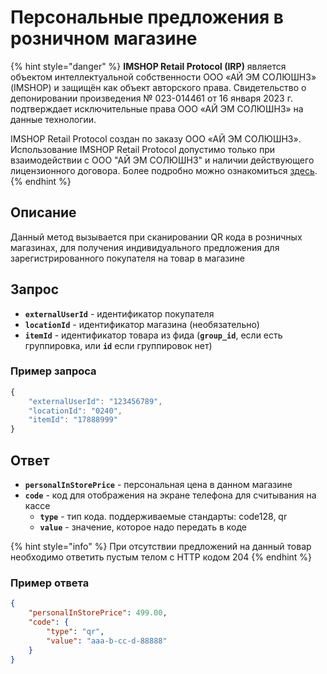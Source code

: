 # Персональные предложения в розничном магазине

{% hint style="danger" %}
**IMSHOP Retail Protocol (IRP)** является объектом интеллектуальной собственности ООО «АЙ ЭМ СОЛЮШНЗ» (IMSHOP) и защищён как объект авторского права. Свидетельство о депонировании произведения № 023-014461 от 16 января 2023 г. подтверждает исключительные права ООО «АЙ ЭМ СОЛЮШНЗ» на данные технологии.

IMSHOP Retail Protocol создан по заказу ООО «АЙ ЭМ СОЛЮШНЗ». Использование IMSHOP Retail Protocol допустимо только при взаимодействии с ООО "АЙ ЭМ СОЛЮШНЗ" и наличии действующего лицензионного договора. Более подробно можно ознакомиться [здесь](../../api-license.md).
{% endhint %}

## Описание

Данный метод вызывается при сканировании QR кода в розничных магазинах, для получения индивидуального предложения для зарегистрированного покупателя на товар в магазине

## Запрос

* **`externalUserId`** - идентификатор покупателя
* **`locationId`** - идентификатор магазина (необязательно)
* **`itemId`** - идентификатор товара из фида (**`group_id`**, если есть группировка, или **`id`** если группировок нет)

### Пример запроса

```javascript
{
    "externalUserId": "123456789",
    "locationId": "0240",
    "itemId": "17888999"
}
```

## Ответ

* **`personalInStorePrice`** - персональная цена в данном магазине
* **`code`** - код для отображения на экране телефона для считывания на кассе
  * **`type`** - тип кода. поддерживаемые стандарты: code128, qr
  * **`value`** - значение, которое надо передать в коде

{% hint style="info" %}
При отсутствии предложений на данный товар необходимо ответить пустым телом с HTTP кодом 204
{% endhint %}

### Пример ответа

```json
{
    "personalInStorePrice": 499.00,
    "code": {
        "type": "qr",
        "value": "aaa-b-cc-d-88888"
    }    
}
```
